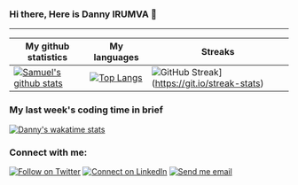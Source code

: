 ### Hi there, Here is Danny IRUMVA 👋

___

|My github statistics|My languages|Streaks|
|-|-|-|
|[![Samuel's github stats](https://github-readme-stats.vercel.app/api?username=dannyirumva&count_private=true&show_icons=true&theme=dark&hide_title=true)](https://github.com/dannyirumva)|[![Top Langs](https://github-readme-stats.vercel.app/api/top-langs/?username=dannyirumva&show_icons=true&langs_count=10&theme=dark&layout=compact&hide_title=true)](https://github.com/dannyirumva)|![GitHub Streak](https://github-readme-streak-stats.herokuapp.com?user=dannyIRUMVA)](https://git.io/streak-stats)

### My last week's coding time in brief

[![Danny's wakatime stats](https://github-readme-stats.vercel.app/api/wakatime?username=dannyirumva&layout=compact&theme=dark)](https://github.com/dannyirumva)


### Connect with me:

[![Follow on Twitter](https://img.shields.io/badge/--twitter?label=Twitter&logo=Twitter&style=social)](https://twitter.com/CreativesXenon) [![Connect on LinkedIn](https://img.shields.io/badge/--linkedin?label=LinkedIn&logo=LinkedIn&style=social)](https://www.linkedin.com/in/danny-irumva-063227205/) [![Send me email](https://img.shields.io/badge/--gmail?label=Gmail&logo=Gmail&style=social)](boyg87059@gmail.com)
